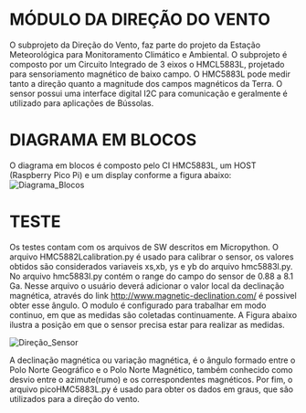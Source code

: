 # MÓDULO DA DIREÇÃO DO VENTO
O subprojeto da Direção do Vento, faz parte do projeto da Estação Meteorológica para Monitoramento Climático e Ambiental.
O subprojeto é composto por um Circuito Integrado de 3 eixos o HMCL5883L, projetado para sensoriamento magnético de baixo campo. O HMC5883L pode medir tanto a direção quanto a magnitude dos campos magnéticos da Terra. O sensor possui uma interface digital I2C para comunicação e geralmente é utilizado para aplicações de Bússolas. 

# DIAGRAMA EM BLOCOS

O diagrama em blocos é composto pelo CI HMC5883L, um HOST (Raspberry Pico Pi) e um display conforme a figura abaixo: 
![Diagrama_Blocos](https://user-images.githubusercontent.com/40901361/202058156-6c2cf4d4-cb75-4f33-9512-aa17b0100968.PNG)


# TESTE

Os testes contam com os arquivos de SW descritos em Micropython. O arquivo HMC5882Lcalibration.py é usado para calibrar o sensor, os valores obtidos são considerados variaveis xs,xb, ys e yb do arquivo hmc5883l.py. No arquivo hmc5883l.py contém  o range do campo do sensor de 0.88 a 8.1 Ga. Nesse arquivo o usuário deverá adicionar o valor local da declinação magnética, através do link  http://www.magnetic-declination.com/ é possivel obter esse ângulo. O modulo é configurado para trabalhar em modo continuo, em que as medidas são coletadas continuamente. A Figura abaixo ilustra a posição em que o sensor precisa estar para realizar as medidas. 

![Direção_Sensor](https://user-images.githubusercontent.com/40901361/202057830-d29dfb14-a627-4d18-9e3d-aeaea10b6909.PNG)


A declinação magnética ou variação magnética,  é o ângulo formado entre o Polo Norte Geográfico e o Polo Norte Magnético, também conhecido como desvio entre o azimute(rumo)  e os correspondentes magnéticos. Por fim, o arquivo picoHMC5883L.py é usado para obter os dados em graus, que são utilizados para a direção do vento. 
